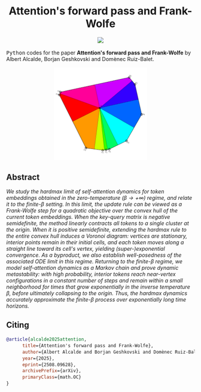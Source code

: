 <!-- Title -->
<h1 align="center">
  Attention's forward pass and Frank-Wolfe
</h1>

<p align="center">
  <a href="https://arxiv.org/abs/2508.09628">
  <img src="https://zenodo.org/badge/DOI/arxiv.org/abs/2508.09628.svg">
  </a>
</p>

<tt>Python</tt> codes for the paper 
**Attention's forward pass and Frank-Wolfe** by Albert Alcalde, Borjan Geshkovski and Domènec Ruiz-Balet. 



<p align="center">
  <img src="figures/cells.gif" alt="animated" width="250"/>
</p>


## Abstract

*We study the hardmax limit of self-attention dynamics for token embeddings obtained in the zero-temperature ($\beta\to+\infty$) regime, and relate it to the finite-$\beta$ setting. In this limit, the update rule can be viewed as a Frank-Wolfe step for a quadratic objective over the convex hull of the current token embeddings. When the key-query matrix is negative semidefinite, the method linearly contracts all tokens to a single cluster at the origin. When it is positive semidefinite, extending the hardmax rule to the entire convex hull induces a Voronoi diagram: vertices are stationary, interior points remain in their initial cells, and each token moves along a straight line toward its cell's vertex, yielding (super-)exponential convergence. As a byproduct, we also establish well-posedness of the associated ODE limit in this regime. Returning to the finite-$\beta$ regime, we model self-attention dynamics as a Markov chain and prove dynamic metastability: with high probability, interior tokens reach near-vertex configurations in a constant number of steps and remain within a small neighborhood for times that grow exponentially in the inverse temperature $\beta$, before ultimately collapsing to the origin. Thus, the hardmax dynamics accurately approximate the finite-$\beta$ process over exponentially long time horizons.*

## Citing

```bibtex
@article{alcalde2025attention,
      title={Attention's forward pass and Frank-Wolfe}, 
      author={Albert Alcalde and Borjan Geshkovski and Domènec Ruiz-Balet},
      year={2025},
      eprint={2508.09628},
      archivePrefix={arXiv},
      primaryClass={math.OC}
}
```
